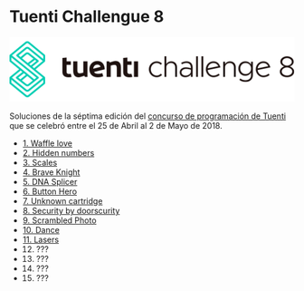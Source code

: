 # Tuenti Challengue 8

![](resources/logo.svg?raw=true)

Soluciones de la séptima edición del [concurso de programación de Tuenti](https://contest.tuenti.net/Info/about) que se celebró entre el 25 de Abril al 2 de Mayo de 2018.

* [1. Waffle love](https://cdn.rawgit.com/gimco/programming-challenges/master/tuenti-contest-2018/01/01.html)
* [2. Hidden numbers](https://cdn.rawgit.com/gimco/programming-challenges/master/tuenti-contest-2018/02/02.html)
* [3. Scales](https://cdn.rawgit.com/gimco/programming-challenges/master/tuenti-contest-2018/03/03.html)
* [4. Brave Knight](https://cdn.rawgit.com/gimco/programming-challenges/master/tuenti-contest-2018/04/04.html)
* [5. DNA Splicer](https://cdn.rawgit.com/gimco/programming-challenges/master/tuenti-contest-2018/05/05.html)
* [6. Button Hero](https://cdn.rawgit.com/gimco/programming-challenges/master/tuenti-contest-2018/06/06.html)
* [7. Unknown cartridge](https://cdn.rawgit.com/gimco/programming-challenges/master/tuenti-contest-2018/07/07.html)
* [8. Security by doorscurity](https://cdn.rawgit.com/gimco/programming-challenges/master/tuenti-contest-2018/08/08.html)
* [9. Scrambled Photo](https://cdn.rawgit.com/gimco/programming-challenges/master/tuenti-contest-2018/09/09.html)
* [10. Dance](https://cdn.rawgit.com/gimco/programming-challenges/master/tuenti-contest-2018/010/10.html)
* [11. Lasers](https://cdn.rawgit.com/gimco/programming-challenges/master/tuenti-contest-2018/11/11.html)
* 12. ???
* 13. ???
* 14. ???
* 15. ???

